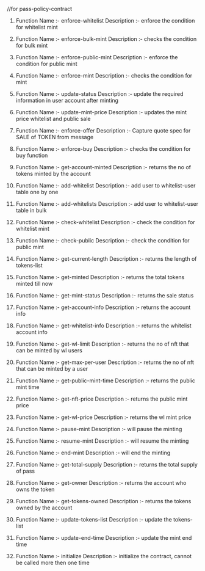 //for pass-policy-contract
1. Function Name :- enforce-whitelist
   Description   :- enforce the condition for whitelist mint

2. Function Name :- enforce-bulk-mint
   Description   :- checks the condition for bulk mint

3. Function Name :- enforce-public-mint
   Description   :- enforce the condition for public mint

4. Function Name :- enforce-mint
   Description   :- checks the condition for mint

5. Function Name :- update-status
   Description   :- update the required information in user account after minting

6. Function Name :- update-mint-price
   Description   :- updates the mint price whitelist and public sale

7. Function Name :- enforce-offer
   Description   :- Capture quote spec for SALE of TOKEN from message

8. Function Name :- enforce-buy
   Description   :- checks the condition for buy function

9. Function Name :- get-account-minted
   Description   :- returns the no of tokens minted by the account

10. Function Name :- add-whitelist
    Description   :- add user to whitelist-user table one by one

11. Function Name :- add-whitelists
   Description   :- add user to whitelist-user table in bulk

12. Function Name :- check-whitelist
   Description   :- check the condition for whitelist mint

13. Function Name :- check-public
   Description   :- check the condition for public mint

14. Function Name :- get-current-length
   Description   :- returns the length of tokens-list

15. Function Name :- get-minted
   Description   :- returns the total tokens minted till now

16. Function Name :- get-mint-status
   Description   :- returns the sale status

17. Function Name :- get-account-info
   Description   :- returns the account info

18. Function Name :- get-whitelist-info
   Description   :- returns the whitelist account info

19. Function Name :- get-wl-limit
   Description   :- returns the no of nft that can be minted by wl users

20. Function Name :- get-max-per-user
   Description   :- returns the no of nft that can be minted by a user

21. Function Name :- get-public-mint-time
   Description   :- returns the public mint time

22. Function Name :- get-nft-price
   Description   :- returns the public mint price

23. Function Name :- get-wl-price
   Description   :- returns the wl mint price

24.  Function Name :- pause-mint
   Description   :- will pause the minting

25.  Function Name :- resume-mint
   Description   :-  will resume the minting

26.  Function Name :- end-mint
   Description   :-  will end the minting

27. Function Name :- get-total-supply
    Description   :- returns the total supply of pass

28. Function Name :- get-owner
    Description   :- returns the account who owns the token

29. Function Name :- get-tokens-owned
    Description   :- returns the tokens owned by the account

30. Function Name :- update-tokens-list
    Description   :- update the tokens-list

31. Function Name :- update-end-time
    Description   :- update the mint end time

32. Function Name :- initialize
    Description   :- initialize the contract, cannot be called more then one time
